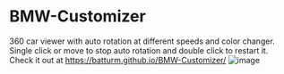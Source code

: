 # BMW-Customizer

360 car viewer with auto rotation at different speeds and color changer.
Single click or move to stop auto rotation and double click to restart it.
Check it out at https://batturm.github.io/BMW-Customizer/
![image](https://user-images.githubusercontent.com/24686630/173233732-e12d442d-0078-4004-8df1-010a11b27003.png)
